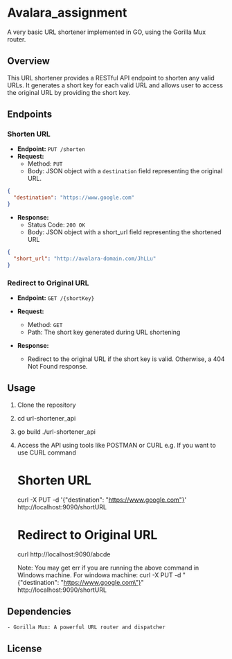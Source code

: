 # Avalara_assignment
A very basic URL shortener implemented in GO, using the Gorilla Mux router.

## Overview
This URL shortener provides a RESTful API endpoint to shorten any valid URLs. It generates a short key for each valid URL and allows user to access the original URL by providing the short key.

## Endpoints

### Shorten URL

- **Endpoint:** `PUT /shorten`
- **Request:**
  - Method: `PUT`
  - Body: JSON object with a `destination` field representing the original URL.

```json
{
  "destination": "https://www.google.com"
}

```

- **Response:**
    - Status Code: `200 OK`
    - Body: JSON object with a short_url field representing the shortened URL

```json
{
  "short_url": "http://avalara-domain.com/JhLLu"
}

```

### Redirect to Original URL

- **Endpoint:** `GET /{shortKey}`
- **Request:**
  - Method: `GET`
  - Path: The short key generated during URL shortening

- **Response:**
    - Redirect to the original URL if the short key is valid. Otherwise, a 404 Not Found response.

## Usage
1. Clone the repository
2. cd url-shortener_api
3. go build
   ./url-shortener_api
4. Access the API using tools like POSTMAN or CURL
    e.g. If you want to use CURL command
    # Shorten URL
    curl -X PUT -d '{"destination": "https://www.google.com"}' http://localhost:9090/shortURL

    # Redirect to Original URL
    curl http://localhost:9090/abcde

    Note: You may get err if you are running the above command in Windows machine.
    For windowa machine:
    curl -X PUT -d "{\"destination\": \"https://www.google.com\"}" http://localhost:9090/shortURL

## Dependencies
    - Gorilla Mux: A powerful URL router and dispatcher

## License


